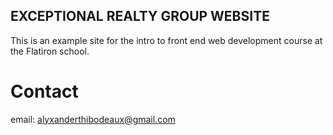 EXCEPTIONAL REALTY GROUP WEBSITE
---

This is an example site for the intro to front end web development course at the Flatiron school.

# Contact

email: alyxanderthibodeaux@gmail.com
